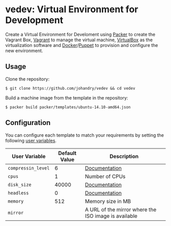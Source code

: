 # vedev: Virtual Environment for Development

Create a Virtual Environment for Develoment using [Packer](http://www.packer.io/) to create the Vagrant Box, [Vagrant](https://www.vagrantup.com/) to manage the virtual machine, [VirtualBox](https://www.virtualbox.org/) as the virtualization software and [Docker](https://www.docker.com/)/[Puppet](http://puppetlabs.com/) to provision and configure the new environment.

## Usage

Clone the repository:

    $ git clone https://github.com/johandry/vedev && cd vedev

Build a machine image from the template in the repository:

    $ packer build packer/templates/ubuntu-14.10-amd64.json

## Configuration

You can configure each template to match your requirements by setting the following [user variables](https://packer.io/docs/templates/user-variables.html).

 User Variable      | Default Value | Description
--------------------|---------------|----------------------------------------------------------------------------------------
 `compressin_level` | 6             | [Documentation](https://packer.io/docs/post-processors/vagrant.html#compression_level)
 `cpus`             | 1             | Number of CPUs
 `disk_size`        | 40000         | [Documentation](https://packer.io/docs/builders/virtualbox-iso.html#disk_size)
 `headless`         | 0             | [Documentation](https://packer.io/docs/builders/virtualbox-iso.html#headless)
 `memory`           | 512           | Memory size in MB
 `mirror`           |               | A URL of the mirror where the ISO image is available
